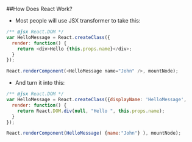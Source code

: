 ##How Does React Work?

* Most people will use JSX transformer to take this:

```javascript
/** @jsx React.DOM */
var HelloMessage = React.createClass({
  render: function() {
    return <div>Hello {this.props.name}</div>;
  }
});

React.renderComponent(<HelloMessage name="John" />, mountNode);
```

* And turn it into this:

```javascript
/** @jsx React.DOM */
var HelloMessage = React.createClass({displayName: 'HelloMessage',
  render: function() {
    return React.DOM.div(null, "Hello ", this.props.name);
  }
});

React.renderComponent(HelloMessage( {name:"John"} ), mountNode);
```
